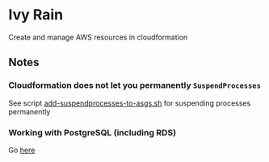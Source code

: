 # Ivy Rain

Create and manage AWS resources in cloudformation

## Notes

### Cloudformation does not let you permanently `SuspendProcesses`

See script [add-suspendprocesses-to-asgs.sh](./scripts/cfn-shortcomings/add-suspendprocesses-to-asgs.sh) for suspending processes permanently

### Working with PostgreSQL (including RDS)

Go [here](./scripts/postgresql/)
